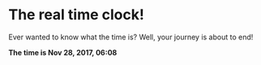 # The real time clock!

Ever wanted to know what the time is? Well, your journey is about to end!

**The time is Nov 28, 2017, 06:08**